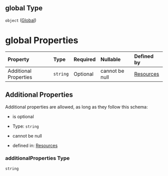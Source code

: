 ## global Type

`object` ([Global](resources-resources-properties-resources-properties-autotasksecrets-properties-global.md))

# global Properties

| Property              | Type     | Required | Nullable       | Defined by                                                                                                                                                                                                                       |
| :-------------------- | :------- | :------- | :------------- | :------------------------------------------------------------------------------------------------------------------------------------------------------------------------------------------------------------------------------- |
| Additional Properties | `string` | Optional | cannot be null | [Resources](resources-resources-properties-resources-properties-autotasksecrets-properties-global-additionalproperties.md "#/resources/properties/Resources/properties/secrets/properties/global/additionalProperties") |

## Additional Properties

Additional properties are allowed, as long as they follow this schema:



*   is optional

*   Type: `string`

*   cannot be null

*   defined in: [Resources](resources-resources-properties-resources-properties-autotasksecrets-properties-global-additionalproperties.md "#/resources/properties/Resources/properties/secrets/properties/global/additionalProperties")

### additionalProperties Type

`string`

